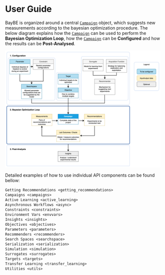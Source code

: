 # User Guide

BayBE is organized around a central [`Campaign`](baybe.campaign.Campaign) object,
which suggests new measurements according to the bayesian optimization
procedure. The below diagram explains how the [`Campaign`](baybe.campaign.Campaign)
can be used to perform the **Bayesian Optimization Loop**, 
how the [`Campaign`](baybe.campaign.Campaign) can be **Configured** and 
how the results can be **Post-Analysed**.

![Transforms](../_static/api_overview_light.svg)

Detailed examples of how to use individual API components can be found bellow:

```{toctree}
Getting Recommendations <getting_recommendations>
Campaigns <campaigns>
Active Learning <active_learning>
Asynchronous Workflows <async>
Constraints <constraints>
Environment Vars <envvars>
Insights <insights>
Objectives <objectives>
Parameters <parameters>
Recommenders <recommenders>
Search Spaces <searchspace>
Serialization <serialization>
Simulation <simulation>
Surrogates <surrogates>
Targets <targets>
Transfer Learning <transfer_learning>
Utilities <utils>
```